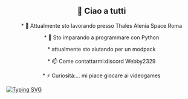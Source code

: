 <h2 align="center">👋 Ciao a tutti</h2>

<p align="center">
* 🔭 Attualmente sto lavorando presso Thales Alenia Space Roma
</p>
<p align="center">
* 🌱 Sto imparando a programmare con Python
</p>
<p align="center">
</p>
<p align="center">
*  attualmente sto aiutando per un modpack
</p>
<p align="center">
</p>
<p align="center">
* 📫 Come contattarmi:discord Webby2329
</p>
<p align="center">
* ⚡ Curiosità:... mi piace giocare ai videogames
</p>
<p align="center">

[![Typing SVG](https://readme-typing-svg.herokuapp.com?font=Fira+Code&size=14&pause=1000&color=2BF704&width=435&lines=%22mi+piace+tanto+giocare+ai+videogiochi%22)](https://git.io/typing-svg)


